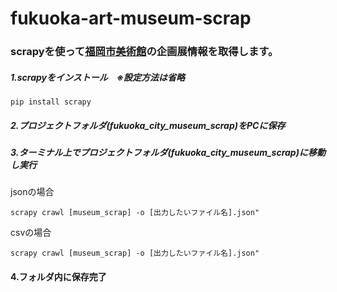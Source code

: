 # fukuoka-art-museum-scrap

### scrapyを使って[福岡市美術館](https://www.fukuoka-art-museum.jp/exhibition/)の企画展情報を取得します。

##### 1.scrapyをインストール　※設定方法は省略
```
pip install scrapy
```
##### 2.プロジェクトフォルダ(fukuoka_city_museum_scrap)をPCに保存
##### 3.ターミナル上でプロジェクトフォルダ(fukuoka_city_museum_scrap)に移動し実行


jsonの場合
```
scrapy crawl [museum_scrap] -o [出力したいファイル名].json"   
```
csvの場合
```
scrapy crawl [museum_scrap] -o [出力したいファイル名].json"   
```

#### 4.フォルダ内に保存完了
